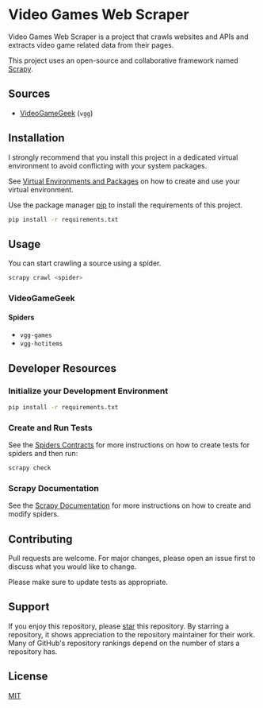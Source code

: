 # Video Games Web Scraper

Video Games Web Scraper is a project that crawls websites and APIs and extracts video game related data from their pages.

This project uses an open-source and collaborative framework named [Scrapy][1].

## Sources

* [VideoGameGeek][3] (`vgg`)

## Installation

I strongly recommend that you install this project in a dedicated virtual environment to avoid conflicting with your system packages.

See [Virtual Environments and Packages][2] on how to create and use your virtual environment.

Use the package manager [pip][6] to install the requirements of this project.

```bash
pip install -r requirements.txt
```
## Usage

You can start crawling a source using a spider.

```bash
scrapy crawl <spider>
```

### VideoGameGeek

#### Spiders

* `vgg-games`
* `vgg-hotitems`

## Developer Resources

### Initialize your Development Environment

```bash
pip install -r requirements.txt
```

### Create and Run Tests

See the [Spiders Contracts][7] for more instructions on how to create tests for spiders and then run:

```bash
scrapy check
```

### Scrapy Documentation

See the [Scrapy Documentation][8] for more instructions on how to create and modify spiders.

## Contributing
Pull requests are welcome. For major changes, please open an issue first to discuss what you would like to change.

Please make sure to update tests as appropriate.

## Support
If you enjoy this repository, please [star][4] this repository. By starring a repository, it shows appreciation to the repository maintainer for their work. Many of GitHub's repository rankings depend on the number of stars a repository has.

## License
[MIT][5]

[1]: https://scrapy.org/
[2]: https://docs.python.org/3/tutorial/venv.html#tut-venv
[3]: https://www.videogamegeek.com/
[4]: https://docs.github.com/en/get-started/exploring-projects-on-github/saving-repositories-with-stars
[5]: LICENSE
[6]: https://pip.pypa.io/en/stable/
[7]: https://docs.scrapy.org/en/latest/topics/contracts.html
[8]: https://docs.scrapy.org/en/2.5/